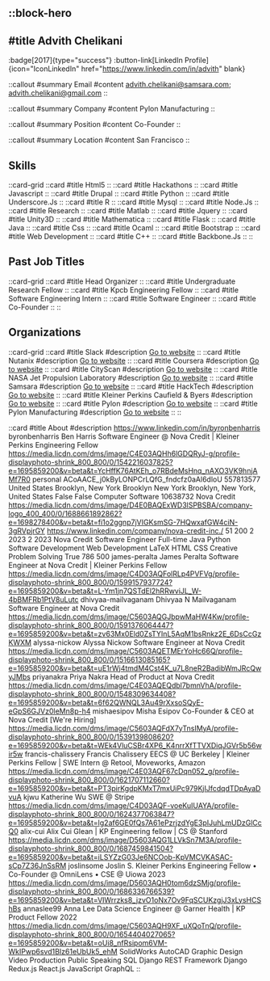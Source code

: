 ::block-hero
---
#title
Advith Chelikani
---

:badge[2017]{type="success"}
:button-link[LinkedIn Profile]{icon="IconLinkedIn" href="https://www.linkedin.com/in/advith" blank}

::callout
#summary
Email
#content
advith.chelikani@samsara.com; advith.chelikani@gmail.com
::

::callout
#summary
Company
#content
Pylon Manufacturing
::

::callout
#summary
Position
#content
Co-Founder
::

::callout
#summary
Location
#content
San Francisco
::

## Skills
::card-grid
::card
#title
Html5
::
::card
#title
Hackathons
::
::card
#title
Javascript
::
::card
#title
Drupal
::
::card
#title
Python
::
::card
#title
Underscore.Js
::
::card
#title
R
::
::card
#title
Mysql
::
::card
#title
Node.Js
::
::card
#title
Research
::
::card
#title
Matlab
::
::card
#title
Jquery
::
::card
#title
Unity3D
::
::card
#title
Mathematica
::
::card
#title
Flask
::
::card
#title
Java
::
::card
#title
Css
::
::card
#title
Ocaml
::
::card
#title
Bootstrap
::
::card
#title
Web Development
::
::card
#title
C++
::
::card
#title
Backbone.Js
::
::

## Past Job Titles
::card-grid
::card
#title
Head Organizer
::
::card
#title
Undergraduate Research Fellow
::
::card
#title
Kpcb Engineering Fellow
::
::card
#title
Software Engineering Intern
::
::card
#title
Software Engineer
::
::card
#title
Co-Founder
::
::

## Organizations
::card-grid
::card
#title
Slack
#description
[Go to website](slack.com)
::
::card
#title
Nutanix
#description
[Go to website](nutanix.com)
::
::card
#title
Coursera
#description
[Go to website](coursera.org)
::
::card
#title
CityScan
#description
[Go to website](cityscan.com)
::
::card
#title
NASA Jet Propulsion Laboratory
#description
[Go to website](jpl.nasa.gov)
::
::card
#title
Samsara
#description
[Go to website](samsara.com)
::
::card
#title
HackTech
#description
[Go to website](gohacktech.com)
::
::card
#title
Kleiner Perkins Caufield & Byers
#description
[Go to website](kpcb.com)
::
::card
#title
Pylon
#description
[Go to website](usepylon.com)
::
::card
#title
Pylon Manufacturing
#description
[Go to website](pylonhq.com)
::
::

::card
#title
About
#description
https://www.linkedin.com/in/byronbenharris byronbenharris Ben Harris Software Engineer @ Nova Credit | Kleiner Perkins Engineering Fellow https://media.licdn.com/dms/image/C4E03AQHh6lGDQRyJ-g/profile-displayphoto-shrink_800_800/0/1542216037825?e=1695859200&v=beta&t=YcHffK76AtKEh_o7RBdeMsHnq_nAXO3VK9hnjAMf7R0 personal ACoAACE_j0kByLONPCrLQfG_fndcfz0aAl6dloU 557813577 United States Brooklyn, New York Brooklyn New York Brooklyn, New York, United States False False Computer Software 10638732 Nova Credit https://media.licdn.com/dms/image/D4E0BAQExWD3lSPBSBA/company-logo_400_400/0/1688661892862?e=1698278400&v=beta&t=fi1o2ggnp7jVIGKsmSG-7HQwxafGW4ciN-3gRVpjrGY https://www.linkedin.com/company/nova-credit-inc./ 51 200 2 2023 2 2023 Nova Credit Software Engineer Full-time Java Python Software Development Web Development LaTeX HTML CSS Creative Problem Solving True 786 500 james-peralta James Peralta Software Engineer at Nova Credit | Kleiner Perkins Fellow https://media.licdn.com/dms/image/C4D03AQFolRLp4PVFVg/profile-displayphoto-shrink_800_800/0/1599157937724?e=1695859200&v=beta&t=L-Ym1jn7QSTdEl2hRRwviJL_W-4bBMFRb1PtV8uLutc dhivyaa-mailvaganam Dhivyaa N Mailvaganam Software Engineer at Nova Credit https://media.licdn.com/dms/image/C5603AQGJbpwMaHW4Kw/profile-displayphoto-shrink_800_800/0/1591376064447?e=1695859200&v=beta&t=zv63Mx0Eld0ZsTYInL5AqM1bsRnkz2E_6DsCcGzKWXM alyssa-nickow Alyssa Nickow Software Engineer at Nova Credit https://media.licdn.com/dms/image/C5603AQETMErYoHc66Q/profile-displayphoto-shrink_800_800/0/1516613085165?e=1695859200&v=beta&t=uE1rWj4tmdM4Cst4K_u7L8neR2BadibWmJRcQwyJMbs priyanakra Priya Nakra Head of Product at Nova Credit https://media.licdn.com/dms/image/C4E03AQEQdbl7bmnVhA/profile-displayphoto-shrink_800_800/0/1548309634408?e=1695859200&v=beta&t=6f62QWNQL3Au49rXxsoSQyE-eGpS6GJVz0leMn8p-h4 mishaesipov Misha Esipov Co-Founder & CEO at Nova Credit [We're Hiring] https://media.licdn.com/dms/image/C5603AQFdX7yTnsIMyA/profile-displayphoto-shrink_800_800/0/1539139808620?e=1695859200&v=beta&t=WEk4VluCSBr4XP6_K4nrrXfTTVXDiqJGVr5b56wir5w francis-chalissery Francis Chalissery EECS @ UC Berkeley | Kleiner Perkins Fellow | SWE Intern @ Retool, Moveworks, Amazon https://media.licdn.com/dms/image/C4E03AQF67cDqn052_g/profile-displayphoto-shrink_800_800/0/1621707112660?e=1695859200&v=beta&t=PT3pirKgdpKMxT7mxUiPc979KjIJfcdqdTDpAyaDvuA kjwu Katherine Wu SWE @ Stripe https://media.licdn.com/dms/image/C4D03AQF-voeKuIUAYA/profile-displayphoto-shrink_800_800/0/1624377063847?e=1695859200&v=beta&t=lg2af6GE0fQs7A61ePzrjzdYgE3pIJuhLmUDzGlCcQ0 alix-cui Alix Cui Glean | KP Engineering fellow | CS @ Stanford https://media.licdn.com/dms/image/D5603AQG1LLVkSn7M3A/profile-displayphoto-shrink_800_800/0/1687459841504?e=1695859200&v=beta&t=iLSYZzG03Je6NCOob-KpVMCVKASAC-sCp7Z36JnSsRM joslinsome Joslin S. Kleiner Perkins Engineering Fellow • Co-Founder @ OmniLens • CSE @ Uiowa 2023 https://media.licdn.com/dms/image/D5603AQH0tom6dzSMjg/profile-displayphoto-shrink_800_800/0/1686336766539?e=1695859200&v=beta&t=VIWrrzks8_jzvO1oNx7Ov9FqSCUKzgjJ3xLysHCShBs annaslee99 Anna Lee Data Science Engineer @ Garner Health | KP Product Fellow 2022 https://media.licdn.com/dms/image/C5603AQH9XF_uXQoTnQ/profile-displayphoto-shrink_800_800/0/1654404027065?e=1695859200&v=beta&t=oUi8_nfRsipom6VM-WkIPwp6svd1BIz61eUbUk5_ehM SolidWorks AutoCAD Graphic Design Video Production Public Speaking SQL Django REST Framework Django Redux.js React.js JavaScript GraphQL
::
